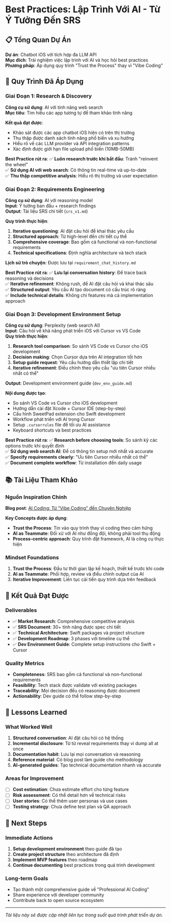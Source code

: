 # Best Practices: Lập Trình Với AI - Từ Ý Tưởng Đến SRS

## 📋 Tổng Quan Dự Án
**Dự án**: Chatbot iOS với tích hợp đa LLM API  
**Mục đích**: Trải nghiệm việc lập trình với AI và học hỏi best practices  
**Phương pháp**: Áp dụng quy trình "Trust the Process" thay vì "Vibe Coding"

## 🎯 Quy Trình Đã Áp Dụng

### Giai Đoạn 1: Research & Discovery
**Công cụ sử dụng**: AI với tính năng web search  
**Mục tiêu**: Tìm hiểu các app tương tự để tham khảo tính năng

**Kết quả đạt được**:
- Khảo sát được các app chatbot iOS hiện có trên thị trường
- Thu thập được danh sách tính năng phổ biến và xu hướng
- Hiểu rõ về các LLM provider và API integration patterns
- Xác định được giới hạn file upload phổ biến (10MB-50MB)

**Best Practice rút ra**:
✅ **Luôn research trước khi bắt đầu**: Tránh "reinvent the wheel"  
✅ **Sử dụng AI với web search**: Có thông tin real-time và up-to-date  
✅ **Thu thập competitive analysis**: Hiểu rõ thị trường và user expectation

### Giai Đoạn 2: Requirements Engineering
**Công cụ sử dụng**: AI với reasoning model  
**Input**: Ý tưởng ban đầu + research findings  
**Output**: Tài liệu SRS chi tiết (`srs_v1.md`)

**Quy trình thực hiện**:
1. **Iterative questioning**: AI đặt câu hỏi để khai thác yêu cầu
2. **Structured approach**: Từ high-level đến chi tiết cụ thể
3. **Comprehensive coverage**: Bao gồm cả functional và non-functional requirements
4. **Technical specifications**: Định nghĩa architecture và tech stack

**Lịch sử trò chuyện**: Được lưu tại `requirement_chat_history.md`

**Best Practice rút ra**:
✅ **Lưu lại conversation history**: Để trace back reasoning và decisions  
✅ **Iterative refinement**: Không rush, để AI đặt câu hỏi và khai thác sâu  
✅ **Structured output**: Yêu cầu AI tạo document có cấu trúc rõ ràng  
✅ **Include technical details**: Không chỉ features mà cả implementation approach

### Giai Đoạn 3: Development Environment Setup
**Công cụ sử dụng**: Perplexity (web search AI)  
**Input**: Câu hỏi về khả năng phát triển iOS với Cursor vs VS Code  
**Quy trình thực hiện**:
1. **Research tool comparison**: So sánh VS Code vs Cursor cho iOS development
2. **Decision making**: Chọn Cursor dựa trên AI integration tốt hơn
3. **Setup guide request**: Yêu cầu hướng dẫn thiết lập chi tiết
4. **Iterative refinement**: Điều chỉnh theo yêu cầu "ưu tiên Cursor nhiều nhất có thể"

**Output**: Development environment guide (`dev_env_guide.md`)

**Nội dung được tạo**:
- So sánh VS Code vs Cursor cho iOS development
- Hướng dẫn cài đặt Xcode + Cursor IDE (step-by-step)
- Cấu hình SweetPad extension cho Swift development
- Workflow phát triển với AI trong Cursor
- Setup `.cursorrules` file để tối ưu AI assistance
- Keyboard shortcuts và best practices

**Best Practice rút ra**:
✅ **Research before choosing tools**: So sánh kỹ các options trước khi quyết định  
✅ **Sử dụng web search AI**: Để có thông tin setup mới nhất và accurate  
✅ **Specify requirements clearly**: "Ưu tiên Cursor nhiều nhất có thể"  
✅ **Document complete workflow**: Từ installation đến daily usage

## 📚 Tài Liệu Tham Khảo

### Nguồn Inspiration Chính
**Blog post**: [AI Coding: Từ "Vibe Coding" đến Chuyên Nghiệp](https://phucnt.substack.com/p/ai-coding-tu-vibe-coding-en-chuyen)

**Key Concepts được áp dụng**:
- **Trust the Process**: Tin vào quy trình thay vì coding theo cảm hứng
- **AI as Teammate**: Đối xử với AI như đồng đội, không phải tool thụ động
- **Process-centric approach**: Quy trình đặt framework, AI là công cụ thực hiện

### Mindset Foundations
1. **Trust the Process**: Đầu tư thời gian lập kế hoạch, thiết kế trước khi code
2. **AI as Teammate**: Phối hợp, review và điều chỉnh output của AI
3. **Iterative Improvement**: Liên tục cải tiến quy trình dựa trên feedback

## 🚀 Kết Quả Đạt Được

### Deliverables
- ✅ **Market Research**: Comprehensive competitive analysis
- ✅ **SRS Document**: 30+ tính năng được spec chi tiết
- ✅ **Technical Architecture**: Swift packages và project structure
- ✅ **Development Roadmap**: 3 phases với timeline cụ thể
- ✅ **Dev Environment Guide**: Complete setup instructions cho Swift + Cursor

### Quality Metrics
- **Completeness**: SRS bao gồm cả functional và non-functional requirements
- **Feasibility**: Tech stack được validate với existing packages
- **Traceability**: Mọi decision đều có reasoning được document
- **Actionability**: Dev guide có thể follow step-by-step

## 📝 Lessons Learned

### What Worked Well
1. **Structured conversation**: AI đặt câu hỏi có hệ thống
2. **Incremental disclosure**: Từ từ reveal requirements thay vì dump all at once
3. **Documentation habit**: Lưu lại mọi conversation và reasoning
4. **Reference material**: Có blog post làm guide cho methodology
5. **AI-generated guides**: Tạo technical documentation nhanh và accurate

### Areas for Improvement
- [ ] **Cost estimation**: Chưa estimate effort cho từng feature
- [ ] **Risk assessment**: Có thể detail hơn về technical risks
- [ ] **User stories**: Có thể thêm user personas và use cases
- [ ] **Testing strategy**: Chưa define test plan và QA approach

## 🔄 Next Steps

### Immediate Actions
1. **Setup development environment** theo guide đã tạo
2. **Create project structure** theo architecture đã định
3. **Implement MVP features** theo roadmap
4. **Continue documenting** best practices trong quá trình development

### Long-term Goals
- Tạo thành một comprehensive guide về "Professional AI Coding"
- Share experience với developer community
- Contribute back to open source ecosystem

---

*Tài liệu này sẽ được cập nhật liên tục trong suốt quá trình phát triển dự án.*
